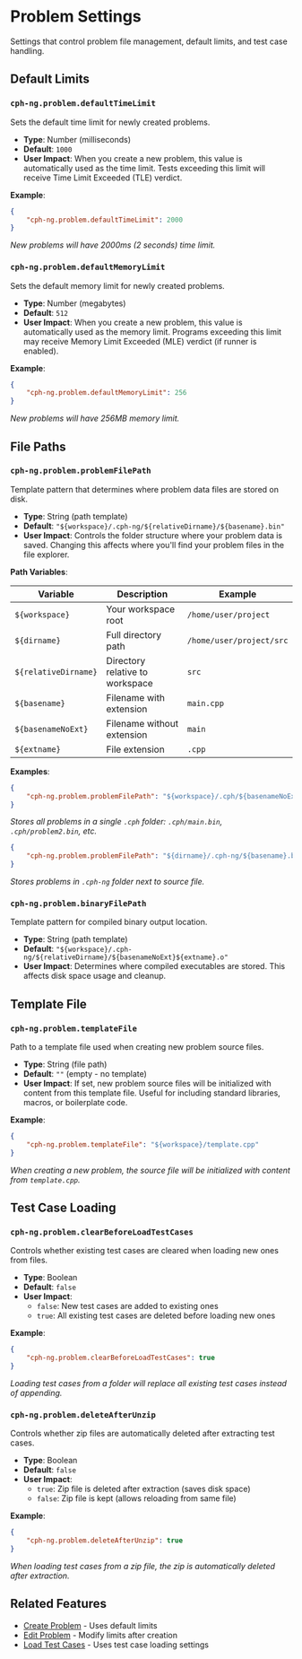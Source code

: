 # Problem Settings

Settings that control problem file management, default limits, and test case
handling.

## Default Limits

### `cph-ng.problem.defaultTimeLimit`

Sets the default time limit for newly created problems.

- **Type**: Number (milliseconds)
- **Default**: `1000`
- **User Impact**: When you create a new problem, this value is automatically
  used as the time limit. Tests exceeding this limit will receive Time Limit
  Exceeded (TLE) verdict.

**Example**:

```json
{
    "cph-ng.problem.defaultTimeLimit": 2000
}
```

_New problems will have 2000ms (2 seconds) time limit._

### `cph-ng.problem.defaultMemoryLimit`

Sets the default memory limit for newly created problems.

- **Type**: Number (megabytes)
- **Default**: `512`
- **User Impact**: When you create a new problem, this value is automatically
  used as the memory limit. Programs exceeding this limit may receive Memory
  Limit Exceeded (MLE) verdict (if runner is enabled).

**Example**:

```json
{
    "cph-ng.problem.defaultMemoryLimit": 256
}
```

_New problems will have 256MB memory limit._

## File Paths

### `cph-ng.problem.problemFilePath`

Template pattern that determines where problem data files are stored on disk.

- **Type**: String (path template)
- **Default**: `"${workspace}/.cph-ng/${relativeDirname}/${basename}.bin"`
- **User Impact**: Controls the folder structure where your problem data is
  saved. Changing this affects where you'll find your problem files in the file
  explorer.

**Path Variables**:

| Variable             | Description                     | Example                  |
| -------------------- | ------------------------------- | ------------------------ |
| `${workspace}`       | Your workspace root             | `/home/user/project`     |
| `${dirname}`         | Full directory path             | `/home/user/project/src` |
| `${relativeDirname}` | Directory relative to workspace | `src`                    |
| `${basename}`        | Filename with extension         | `main.cpp`               |
| `${basenameNoExt}`   | Filename without extension      | `main`                   |
| `${extname}`         | File extension                  | `.cpp`                   |

**Examples**:

```json
{
    "cph-ng.problem.problemFilePath": "${workspace}/.cph/${basenameNoExt}.bin"
}
```

_Stores all problems in a single `.cph` folder: `.cph/main.bin`,
`.cph/problem2.bin`, etc._

```json
{
    "cph-ng.problem.problemFilePath": "${dirname}/.cph-ng/${basename}.bin"
}
```

_Stores problems in `.cph-ng` folder next to source file._

### `cph-ng.problem.binaryFilePath`

Template pattern for compiled binary output location.

- **Type**: String (path template)
- **Default**:
  `"${workspace}/.cph-ng/${relativeDirname}/${basenameNoExt}${extname}.o"`
- **User Impact**: Determines where compiled executables are stored. This
  affects disk space usage and cleanup.

## Template File

### `cph-ng.problem.templateFile`

Path to a template file used when creating new problem source files.

- **Type**: String (file path)
- **Default**: `""` (empty - no template)
- **User Impact**: If set, new problem source files will be initialized with
  content from this template file. Useful for including standard libraries,
  macros, or boilerplate code.

**Example**:

```json
{
    "cph-ng.problem.templateFile": "${workspace}/template.cpp"
}
```

_When creating a new problem, the source file will be initialized with content
from `template.cpp`._

## Test Case Loading

### `cph-ng.problem.clearBeforeLoadTestCases`

Controls whether existing test cases are cleared when loading new ones from
files.

- **Type**: Boolean
- **Default**: `false`
- **User Impact**:
    - `false`: New test cases are added to existing ones
    - `true`: All existing test cases are deleted before loading new ones

**Example**:

```json
{
    "cph-ng.problem.clearBeforeLoadTestCases": true
}
```

_Loading test cases from a folder will replace all existing test cases instead
of appending._

### `cph-ng.problem.deleteAfterUnzip`

Controls whether zip files are automatically deleted after extracting test
cases.

- **Type**: Boolean
- **Default**: `false`
- **User Impact**:
    - `true`: Zip file is deleted after extraction (saves disk space)
    - `false`: Zip file is kept (allows reloading from same file)

**Example**:

```json
{
    "cph-ng.problem.deleteAfterUnzip": true
}
```

_When loading test cases from a zip file, the zip is automatically deleted after
extraction._

## Related Features

- [Create Problem](../features/create-problem.md) - Uses default limits
- [Edit Problem](../features/edit-problem.md) - Modify limits after creation
- [Load Test Cases](../features/load-test-cases.md) - Uses test case loading
  settings
